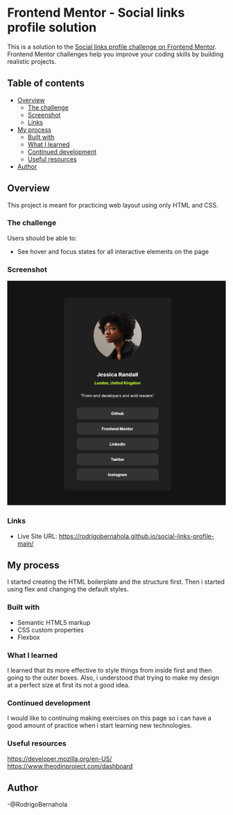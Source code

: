 # Frontend Mentor - Social links profile solution

This is a solution to the [Social links profile challenge on Frontend Mentor](https://www.frontendmentor.io/challenges/social-links-profile-UG32l9m6dQ). Frontend Mentor challenges help you improve your coding skills by building realistic projects. 

## Table of contents

- [Overview](#overview)
  - [The challenge](#the-challenge)
  - [Screenshot](#screenshot)
  - [Links](#links)
- [My process](#my-process)
  - [Built with](#built-with)
  - [What I learned](#what-i-learned)
  - [Continued development](#continued-development)
  - [Useful resources](#useful-resources)
- [Author](#author)


## Overview

This project is meant for practicing web layout using only HTML and CSS.

### The challenge

Users should be able to:

- See hover and focus states for all interactive elements on the page

### Screenshot

![Alt text](./Screenshot.png?raw=true "My solution")

### Links

- Live Site URL: https://rodrigobernahola.github.io/social-links-profile-main/

## My process

I started creating the HTML boilerplate and the structure first. Then i started using flex and changing the default styles.

### Built with

- Semantic HTML5 markup
- CSS custom properties
- Flexbox


### What I learned

I learned that its more effective to style things from inside first and then going to the outer boxes. Also, i understood that trying to make my design at a perfect size at first its not a good idea.


### Continued development

I would like to continuing making exercises on this page so i can have a good amount of practice when i start learning new technologies.

### Useful resources

https://developer.mozilla.org/en-US/
https://www.theodinproject.com/dashboard

## Author

-@RodrigoBernahola


